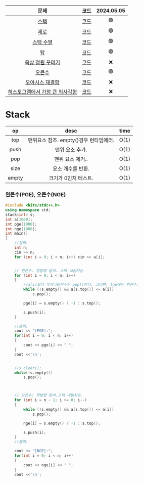 |                                  문제                                   |        코드         | 2024.05.05 |
| :---------------------------------------------------------------------: | :-----------------: | :--------: |
|              [스택](https://www.acmicpc.net/problem/10828)              | [코드](./10828.cpp) |     🟢      |
|              [제로](https://www.acmicpc.net/problem/10773)              | [코드](./10773.cpp) |     🟢      |
|            [스택 수열](https://www.acmicpc.net/problem/1874)            | [코드](./1874.cpp)  |     🟢      |
|               [탑](https://www.acmicpc.net/problem/2493)                | [코드](./2493.cpp)  |     🟢      |
|        [옥상 정원 꾸미기](https://www.acmicpc.net/problem/6198)         | [코드](./6198.cpp)  |     ❌      |
|             [오큰수](https://www.acmicpc.net/problem/17298)             | [코드](./17298.cpp) |     🟢      |
|         [오아시스 재결합](https://www.acmicpc.net/problem/3015)         | [코드](./3015.cpp)  |     ❌      |
| [히스토그램에서 가장 큰 직사각형](https://www.acmicpc.net/problem/6549) | [코드](./6549.cpp)  |     ❌      |





# Stack
|  op   |                  desc                  | time  |
| :---: | :------------------------------------: | :---: |
|  top  | 맨위요소 참조. empty()경우 런타임에러. | O(1)  |
| push  |            맨위 요소 추가.             | O(1)  |
|  pop  |            맨위 요소 제거..            | O(1)  |
| size  |           요소 개수를 반환.            | O(1)  |
| empty |          크기가 0인지 테스트.          | O(1)  |


### 왼큰수(PGE), 오큰수(NGE)
```c++
#include <bits/stdc++.h>
using namespace std;
stack<int> s;
int a[1000];
int pge[1000];
int nge[1000];
int main()
{
    //입력.
    int n;
    cin >> n;
    for (int i = 0; i < n; i++) cin >> a[i];


    // 왼큰수. 정방향 탐색. 스택 내림차순.
    for (int i = 0; i < n; i++)
    {
        //a[i]보다 작거나같은수는 pop()한다. 그러면, top에는 왼큰수.
        while (!s.empty() && a[s.top()] <= a[i])
            s.pop();

        pge[i] = s.empty() ? -1 : s.top();

        s.push(i);
    }

    //출력.
    cout << "[PGE]:";
    for(int i = 0; i < n; i++)
    {
        cout << pge[i] << " ";
    }
    cout <<'\n';


    //s.clear();
    while(!s.empty())
        s.pop();



    // 오큰수: 역방향 탐색.스택 내림차순.
    for (int i = n - 1; i >= 0; i--)
    {
        while (!s.empty() && a[s.top()] <= a[i])
            s.pop();

        nge[i] = s.empty() ? -1 : s.top();

        s.push(i);
    }
    //출력.

    cout << "[NGE]:";
    for(int i = 0; i < n; i++)
    {
        cout << nge[i] << " ";
    }
    cout <<'\n';
```
